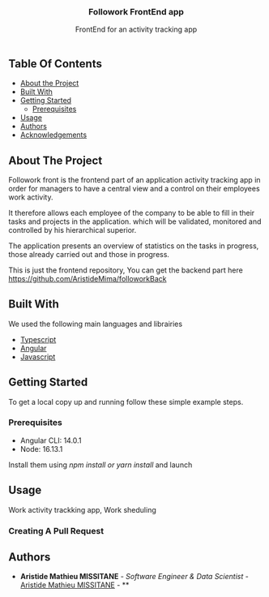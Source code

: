 <br/>
<p align="center">
  <h3 align="center">Followork FrontEnd app</h3>
  <p align="center">
    FrontEnd for an activity tracking app
    <br/>
    <br/>
  </p>
</p>



## Table Of Contents

* [About the Project](#about-the-project)
* [Built With](#built-with)
* [Getting Started](#getting-started)
  * [Prerequisites](#prerequisites)
* [Usage](#usage)
* [Authors](#authors)
* [Acknowledgements](#acknowledgements)

## About The Project

Followork front is the frontend part of an application activity tracking app in order for managers 
to have a central view and a control on their employees work activity.

It therefore allows each employee of the company to be able to fill in their tasks and projects in the application.
which will be validated, monitored and controlled by his hierarchical superior.

The application presents an overview of statistics on the tasks in progress, those already carried out and those in progress.

This is just the frontend repository, You can get the backend part here <a href="https://github.com/AristideMima/followorkBack">https://github.com/AristideMima/followorkBack</a>

## Built With

We used the following main languages and librairies

* [Typescript](https://www.typescriptlang.org/)
* [Angular](https://angular.io/)
* [Javascript](https://www.javascript.com/)

## Getting Started

To get a local copy up and running follow these simple example steps.

### Prerequisites

* Angular CLI: 14.0.1
* Node: 16.13.1

Install them using <i>npm install or yarn install</i> and launch

## Usage
Work activity trackking app, Work sheduling

### Creating A Pull Request



## Authors

* **Aristide Mathieu MISSITANE** - *Software Engineer & Data Scientist* - [Aristide Mathieu MISSITANE](https://github.com/AristideMima) - **

